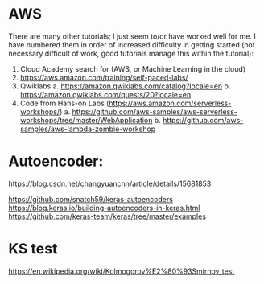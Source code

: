 # AWS
There are many other tutorials; 
I just seem to/or have worked well for me. I have numbered them in order of increased difficulty in getting started (not necessary 
difficult of work, good tutorials manage this within the tutorial):

1.	Cloud Academy search for (AWS, or Machine Learning in the cloud)
2.	https://aws.amazon.com/training/self-paced-labs/
3.	Qwiklabs
a.	https://amazon.qwiklabs.com/catalog?locale=en
b.	https://amazon.qwiklabs.com/quests/20?locale=en
4.	Code from Hans-on Labs (https://aws.amazon.com/serverless-workshops/)
a.	https://github.com/aws-samples/aws-serverless-workshops/tree/master/WebApplication
b.	https://github.com/aws-samples/aws-lambda-zombie-workshop


# Autoencoder:

https://blog.csdn.net/changyuanchn/article/details/15681853

https://github.com/snatch59/keras-autoencoders
https://blog.keras.io/building-autoencoders-in-keras.html
https://github.com/keras-team/keras/tree/master/examples

# KS test
https://en.wikipedia.org/wiki/Kolmogorov%E2%80%93Smirnov_test
